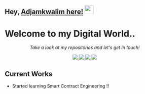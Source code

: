 ## Hey, [Adjamkwalim here!](https://adjamkwalim-portfolio.netlify.app/)  <img src="https://media.giphy.com/media/hvRJCLFzcasrR4ia7z/giphy.gif" width="28px" height="28px">

<h1>Welcome to my Digital World..</h1> 


<p align="center">
  <i>Take a look at my repositories and let's get in touch!</i>

<p align="center">
  <a href= "https://github.com/Thomasyong11/">
    <img src="https://img.icons8.com/material-outlined/30/689d6a/source-code.png"/>
  </a>
  <a href= "https://linkedin.com/in/adjamkwalim-akum-yong">
    <img src="https://img.icons8.com/material-outlined/30/689d6a/linkedin.png"/>
  </a>
  <a href= "https://adjamkwalim-portfolio.netlify.app/">
    <img src="https://img.icons8.com/material-outlined/30/689d6a/geography.png"/>
  </a>
  <a href="mailto:akumyongt@gmail.com">
    <img src="https://img.icons8.com/ios-glyphs/30/689d6a/mail-account.png"/> 
  </a>
  

  
</p>
 
## Current Works
 * Started learning Smart Contract Engineering !!

 

